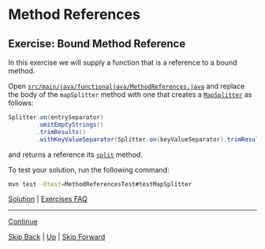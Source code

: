 # Method References

## Exercise: Bound Method Reference

In this exercise we will supply a function that is a reference to a bound
method.

Open
[`src/main/java/functionaljava/MethodReferences.java`](../../src/main/java/functionaljava/MethodReferences.java)
and replace the body of the `mapSplitter` method with one that creates a
[`MapSplitter`](https://google.githuyyb.io/guava/releases/19.0/api/docs/com/google/common/base/Splitter.MapSplitter.html)
as follows:

``` java
Splitter.on(entrySeparator)
        .omitEmptyStrings()
        .trimResults()
        .withKeyValueSeparator(Splitter.on(keyValueSeparator).trimResults());
```

and returns a reference its
[`split`](https://google.github.io/guava/releases/19.0/api/docs/com/google/common/base/Splitter.MapSplitter.html#split%28java.lang.CharSequence%29)
method.

To test your solution, run the following command:

``` bash
mvn test -Dtest=MethodReferencesTest#testMapSplitter
```

[Solution](bound_ex1_sltn.md) | [Exercises FAQ](../exercises.md)

---

[Continue](unbound.md)

[Skip Back](../lambda_expressions/start.md) | [Up](../start.md) | [Skip Forward](../optional/start.md)
